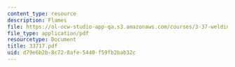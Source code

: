 ```yaml
---
content_type: resource
description: Flames
file: https://ol-ocw-studio-app-qa.s3.amazonaws.com/courses/3-37-welding-and-joining-processes-fall-2002/d79e6b2b8c728afe5440f59fb2bab32c_33717.pdf
file_type: application/pdf
resourcetype: Document
title: 33717.pdf
uid: d79e6b2b-8c72-8afe-5440-f59fb2bab32c
---
```

